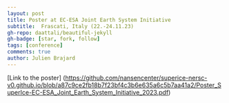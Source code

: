 ```yaml
---
layout: post
title: Poster at EC-ESA Joint Earth System Initiative
subtitle:  Frascati, Italy (22.-24.11.23)
gh-repo: daattali/beautiful-jekyll
gh-badge: [star, fork, follow]
tags: [conference]
comments: true
author: Julien Brajard
---
```

[Link to the poster]  (https://github.com/nansencenter/superice-nersc-v0.github.io/blob/a87c9ce2fb18b7f23bf4c3b6e635a6c5b7aa41a2/Poster_SuperIce-EC-ESA_Joint_Earth_System_Initiative_2023.pdf)


